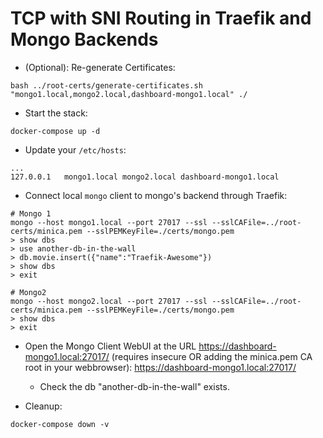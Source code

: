 # TCP with SNI Routing in Traefik and Mongo Backends

* (Optional): Re-generate Certificates:

```shell
bash ../root-certs/generate-certificates.sh "mongo1.local,mongo2.local,dashboard-mongo1.local" ./
```

* Start the stack:

```shell
docker-compose up -d
```

* Update your `/etc/hosts`:

```text
...
127.0.0.1   mongo1.local mongo2.local dashboard-mongo1.local
```

* Connect local `mongo` client to mongo's backend through Traefik:

```shell
# Mongo 1
mongo --host mongo1.local --port 27017 --ssl --sslCAFile=../root-certs/minica.pem --sslPEMKeyFile=./certs/mongo.pem
> show dbs
> use another-db-in-the-wall
> db.movie.insert({"name":"Traefik-Awesome"})
> show dbs
> exit
```

```shell
# Mongo2
mongo --host mongo2.local --port 27017 --ssl --sslCAFile=../root-certs/minica.pem --sslPEMKeyFile=./certs/mongo.pem
> show dbs
> exit
```

* Open the Mongo Client WebUI at the URL https://dashboard-mongo1.local:27017/ (requires insecure OR adding the minica.pem CA root in your webbrowser): <https://dashboard-mongo1.local:27017/>
  * Check the db "another-db-in-the-wall" exists.

* Cleanup:

```shell
docker-compose down -v
```
